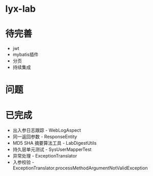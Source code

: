 # lyx-lab

# 待完善
* jwt
* mybatis插件
* 分页
* 持续集成

# 问题

# 已完成
* 出入参日志跟踪 - WebLogAspect
* 同一返回参数 - ResponseEntity
* MD5 SHA 摘要算法工具 - LabDigestUtils
* 持久层单元测试 - SysUserMapperTest
* 异常处理 - ExceptionTranslator
* 入参校验 - ExceptionTranslator.processMethodArgumentNotValidException
